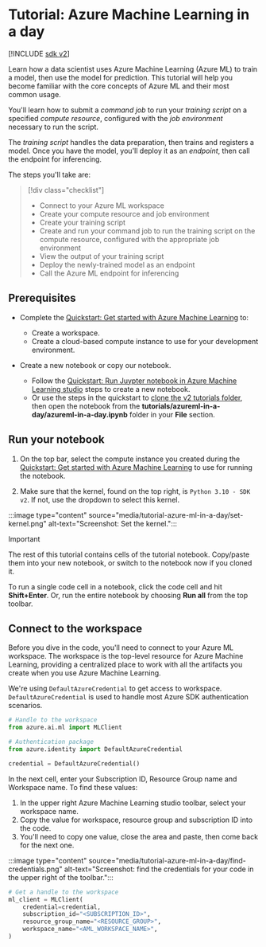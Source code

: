 
# Tutorial: Azure Machine Learning in a day

[!INCLUDE [sdk v2](../../includes/machine-learning-sdk-v2.md)]

Learn how a data scientist uses Azure Machine Learning (Azure ML) to train a model, then use the model for prediction. This tutorial will help you become familiar with the core concepts of Azure ML and their most common usage.

You'll learn how to submit a *command job* to run your *training script* on a specified *compute resource*, configured with the *job environment* necessary to run the script.

The *training script* handles the data preparation, then trains and registers a model. Once you have the model, you'll deploy it as an *endpoint*, then call the endpoint for inferencing.

The steps you'll take are:

> [!div class="checklist"]
> * Connect to your Azure ML workspace
> * Create your compute resource and job environment
> * Create your training script
> * Create and run your command job to run the training script on the compute resource, configured with the appropriate job environment
> * View the output of your training script
> * Deploy the newly-trained model as an endpoint
> * Call the Azure ML endpoint for inferencing


## Prerequisites

* Complete the [Quickstart: Get started with Azure Machine Learning](quickstart-create-resources.md) to:
    * Create a workspace.
    * Create a cloud-based compute instance to use for your development environment.

* Create a new notebook or copy our notebook.
    * Follow the [Quickstart: Run Juypter notebook in Azure Machine Learning studio](quickstart-run-notebooks.md) steps to create a new notebook.
    * Or use the steps in the quickstart to [clone the v2 tutorials folder](quickstart-run-notebooks.md#learn-from-sample-notebooks), then open the notebook from the **tutorials/azureml-in-a-day/azureml-in-a-day.ipynb** folder in your **File** section.

## Run your notebook

1. On the top bar, select the compute instance you created during the  [Quickstart: Get started with Azure Machine Learning](quickstart-create-resources.md)  to use for running the notebook.

2. Make sure that the kernel, found on the top right, is `Python 3.10 - SDK v2`.  If not, use the dropdown to select this kernel.

:::image type="content" source="media/tutorial-azure-ml-in-a-day/set-kernel.png" alt-text="Screenshot: Set the kernel.":::


> [!Important]
> The rest of this tutorial contains cells of the tutorial notebook.  Copy/paste them into your new notebook, or switch to the notebook now if you cloned it.
>
> To run a single code cell in a notebook, click the code cell and hit **Shift+Enter**. Or, run the entire notebook by choosing **Run all** from the top toolbar.

## Connect to the workspace

Before you dive in the code, you'll need to connect to your Azure ML workspace. The workspace is the top-level resource for Azure Machine Learning, providing a centralized place to work with all the artifacts you create when you use Azure Machine Learning.

We're using `DefaultAzureCredential` to get access to workspace. 
`DefaultAzureCredential` is used to handle most Azure SDK authentication scenarios. 

```python
# Handle to the workspace
from azure.ai.ml import MLClient

# Authentication package
from azure.identity import DefaultAzureCredential

credential = DefaultAzureCredential()
```

In the next cell, enter your Subscription ID, Resource Group name and Workspace name. To find these values:

1. In the upper right Azure Machine Learning studio toolbar, select your workspace name.
1. Copy the value for workspace, resource group and subscription ID into the code.  
1. You'll need to copy one value, close the area and paste, then come back for the next one.

:::image type="content" source="media/tutorial-azure-ml-in-a-day/find-credentials.png" alt-text="Screenshot: find the credentials for your code in the upper right of the toolbar.":::

```python
# Get a handle to the workspace
ml_client = MLClient(
    credential=credential,
    subscription_id="<SUBSCRIPTION_ID>",
    resource_group_name="<RESOURCE_GROUP>",
    workspace_name="<AML_WORKSPACE_NAME>",
)
```
